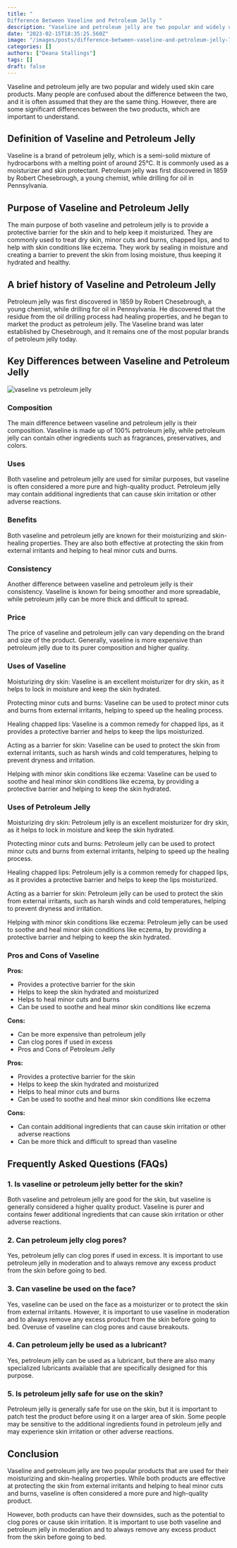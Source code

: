 ```yaml
---
title: "
Difference Between Vaseline and Petroleum Jelly "
description: "Vaseline and petroleum jelly are two popular and widely used skin care products. Many people are confused about the difference between the two, and it"
date: "2023-02-15T18:35:25.560Z"
image: "/images/posts/difference-between-vaseline-and-petroleum-jelly-780x450.jpg"
categories: []
authors: ["Deana Stallings"]
tags: []
draft: false
---
```


Vaseline and petroleum jelly are two popular and widely used skin care products. Many people are confused about the difference between the two, and it is often assumed that they are the same thing. However, there are some significant differences between the two products, which are important to understand.

## Definition of Vaseline and Petroleum Jelly

Vaseline is a brand of petroleum jelly, which is a semi-solid mixture of hydrocarbons with a melting point of around 25°C. It is commonly used as a moisturizer and skin protectant. Petroleum jelly was first discovered in 1859 by Robert Chesebrough, a young chemist, while drilling for oil in Pennsylvania.

## Purpose of Vaseline and Petroleum Jelly

The main purpose of both vaseline and petroleum jelly is to provide a protective barrier for the skin and to help keep it moisturized. They are commonly used to treat dry skin, minor cuts and burns, chapped lips, and to help with skin conditions like eczema. They work by sealing in moisture and creating a barrier to prevent the skin from losing moisture, thus keeping it hydrated and healthy.

## A brief history of Vaseline and Petroleum Jelly

Petroleum jelly was first discovered in 1859 by Robert Chesebrough, a young chemist, while drilling for oil in Pennsylvania. He discovered that the residue from the oil drilling process had healing properties, and he began to market the product as petroleum jelly. The Vaseline brand was later established by Chesebrough, and it remains one of the most popular brands of petroleum jelly today.

## Key Differences between Vaseline and Petroleum Jelly

![vaseline vs petroleum jelly](https://www.pdhre.org/wp-content/uploads/2023/02/vaseline-vs-petroleum-jelly.jpg)

### Composition

The main difference between vaseline and petroleum jelly is their composition. Vaseline is made up of 100% petroleum jelly, while petroleum jelly can contain other ingredients such as fragrances, preservatives, and colors.

### Uses

Both vaseline and petroleum jelly are used for similar purposes, but vaseline is often considered a more pure and high-quality product. Petroleum jelly may contain additional ingredients that can cause skin irritation or other adverse reactions.

### Benefits

Both vaseline and petroleum jelly are known for their moisturizing and skin-healing properties. They are also both effective at protecting the skin from external irritants and helping to heal minor cuts and burns.

### Consistency

Another difference between vaseline and petroleum jelly is their consistency. Vaseline is known for being smoother and more spreadable, while petroleum jelly can be more thick and difficult to spread.

### Price

The price of vaseline and petroleum jelly can vary depending on the brand and size of the product. Generally, vaseline is more expensive than petroleum jelly due to its purer composition and higher quality.

### Uses of Vaseline

Moisturizing dry skin: Vaseline is an excellent moisturizer for dry skin, as it helps to lock in moisture and keep the skin hydrated.

Protecting minor cuts and burns: Vaseline can be used to protect minor cuts and burns from external irritants, helping to speed up the healing process.

Healing chapped lips: Vaseline is a common remedy for chapped lips, as it provides a protective barrier and helps to keep the lips moisturized.

Acting as a barrier for skin: Vaseline can be used to protect the skin from external irritants, such as harsh winds and cold temperatures, helping to prevent dryness and irritation.

Helping with minor skin conditions like eczema: Vaseline can be used to soothe and heal minor skin conditions like eczema, by providing a protective barrier and helping to keep the skin hydrated.

### Uses of Petroleum Jelly

Moisturizing dry skin: Petroleum jelly is an excellent moisturizer for dry skin, as it helps to lock in moisture and keep the skin hydrated.

Protecting minor cuts and burns: Petroleum jelly can be used to protect minor cuts and burns from external irritants, helping to speed up the healing process.

Healing chapped lips: Petroleum jelly is a common remedy for chapped lips, as it provides a protective barrier and helps to keep the lips moisturized.

Acting as a barrier for skin: Petroleum jelly can be used to protect the skin from external irritants, such as harsh winds and cold temperatures, helping to prevent dryness and irritation.

Helping with minor skin conditions like eczema: Petroleum jelly can be used to soothe and heal minor skin conditions like eczema, by providing a protective barrier and helping to keep the skin hydrated.

### Pros and Cons of Vaseline

**Pros:**

* Provides a protective barrier for the skin
* Helps to keep the skin hydrated and moisturized
* Helps to heal minor cuts and burns
* Can be used to soothe and heal minor skin conditions like eczema

**Cons:**

* Can be more expensive than petroleum jelly
* Can clog pores if used in excess
* Pros and Cons of Petroleum Jelly

**Pros:**

* Provides a protective barrier for the skin
* Helps to keep the skin hydrated and moisturized
* Helps to heal minor cuts and burns
* Can be used to soothe and heal minor skin conditions like eczema

**Cons:**

* Can contain additional ingredients that can cause skin irritation or other adverse reactions
* Can be more thick and difficult to spread than vaseline

## Frequently Asked Questions (FAQs)

### 1\. Is vaseline or petroleum jelly better for the skin?

Both vaseline and petroleum jelly are good for the skin, but vaseline is generally considered a higher quality product. Vaseline is purer and contains fewer additional ingredients that can cause skin irritation or other adverse reactions.

### 2\. Can petroleum jelly clog pores?

Yes, petroleum jelly can clog pores if used in excess. It is important to use petroleum jelly in moderation and to always remove any excess product from the skin before going to bed.

### 3\. Can vaseline be used on the face?

Yes, vaseline can be used on the face as a moisturizer or to protect the skin from external irritants. However, it is important to use vaseline in moderation and to always remove any excess product from the skin before going to bed. Overuse of vaseline can clog pores and cause breakouts.

### 4\. Can petroleum jelly be used as a lubricant?

Yes, petroleum jelly can be used as a lubricant, but there are also many specialized lubricants available that are specifically designed for this purpose.

### 5\. Is petroleum jelly safe for use on the skin?

Petroleum jelly is generally safe for use on the skin, but it is important to patch test the product before using it on a larger area of skin. Some people may be sensitive to the additional ingredients found in petroleum jelly and may experience skin irritation or other adverse reactions.

## Conclusion 

Vaseline and petroleum jelly are two popular products that are used for their moisturizing and skin-healing properties. While both products are effective at protecting the skin from external irritants and helping to heal minor cuts and burns, vaseline is often considered a more pure and high-quality product.

However, both products can have their downsides, such as the potential to clog pores or cause skin irritation. It is important to use both vaseline and petroleum jelly in moderation and to always remove any excess product from the skin before going to bed.
